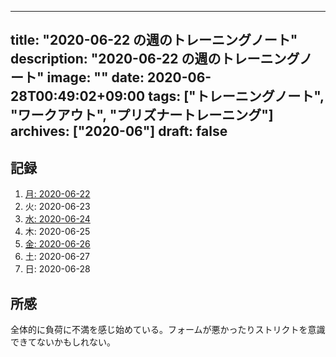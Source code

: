 
---
title: "2020-06-22 の週のトレーニングノート"
description: "2020-06-22 の週のトレーニングノート"
image: ""
date: 2020-06-28T00:49:02+09:00
tags: ["トレーニングノート", "ワークアウト", "プリズナートレーニング"]
archives: ["2020-06"]
draft: false
---

## 記録

1. [月: 2020-06-22](https://scrapbox.io/tbsmcd-memo/2020-06-22)
1. 火: 2020-06-23
1. [水: 2020-06-24](https://scrapbox.io/tbsmcd-memo/2020-06-24)
1. 木: 2020-06-25
1. [金: 2020-06-26](https://scrapbox.io/tbsmcd-memo/2020-06-26)
1. 土: 2020-06-27
1. 日: 2020-06-28
  

## 所感
全体的に負荷に不満を感じ始めている。フォームが悪かったりストリクトを意識できてないかもしれない。
